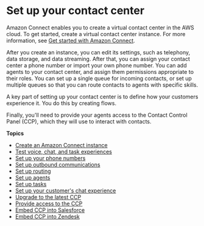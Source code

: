 # Set up your contact center<a name="amazon-connect-contact-centers"></a>

Amazon Connect enables you to create a virtual contact center in the AWS cloud\. To get started, create a virtual contact center instance\. For more information, see [Get started with Amazon Connect](amazon-connect-get-started.md)\.

After you create an instance, you can edit its settings, such as telephony, data storage, and data streaming\. After that, you can assign your contact center a phone number or import your own phone number\. You can add agents to your contact center, and assign them permissions appropriate to their roles\. You can set up a single queue for incoming contacts, or set up multiple queues so that you can route contacts to agents with specific skills\. 

A key part of setting up your contact center is to define how your customers experience it\. You do this by creating flows\.

Finally, you'll need to provide your agents access to the Contact Control Panel \(CCP\), which they will use to interact with contacts\.

**Topics**
+ [Create an Amazon Connect instance](amazon-connect-instances.md)
+ [Test voice, chat, and task experiences](chat-testing.md)
+ [Set up your phone numbers](contact-center-phone-number.md)
+ [Set up outbound communications](outbound-communications.md)
+ [Set up routing](connect-queues.md)
+ [Set up agents](connect-agents.md)
+ [Set up tasks](concepts-getting-started-tasks.md)
+ [Set up your customer's chat experience](enable-chat-in-app.md)
+ [Upgrade to the latest CCP](upgrade-to-latest-ccp.md)
+ [Provide access to the CCP](amazon-connect-contact-control-panel.md)
+ [Embed CCP into Salesforce](salesforce-integration.md)
+ [Embed CCP into Zendesk](zendesk-integration.md)